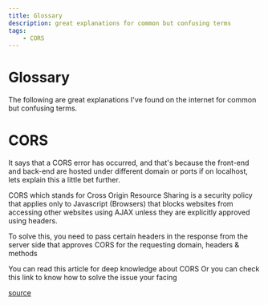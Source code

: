 ```yaml
---
title: Glossary
description: great explanations for common but confusing terms
tags:
    - CORS
---
```


# Glossary

The following are great explanations I've found on the internet for common but confusing terms.

# CORS

It says that a CORS error has occurred, and that's because the front-end and back-end are hosted under different domain or ports if on localhost, lets explain this a little bet further.

CORS which stands for Cross Origin Resource Sharing is a security policy that applies only to Javascript (Browsers) that blocks websites from accessing other websites using AJAX unless they are explicitly approved using headers.

To solve this, you need to pass certain headers in the response from the server side that approves CORS for the requesting domain, headers & methods

You can read this article for deep knowledge about CORS Or you can check this link to know how to solve the issue your facing

[source](https://stackoverflow.com/questions/55673803/typeerror-networkerror-when-attempting-to-fetch-resource)